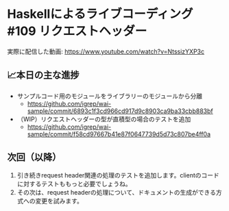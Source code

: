 # Haskellによるライブコーディング #109 リクエストヘッダー

実際に配信した動画: <https://www.youtube.com/watch?v=NtssizYXP3c>

## 📈本日の主な進捗

- サンプルコード用のモジュールをライブラリーのモジュールから分離
    - <https://github.com/igrep/wai-sample/commit/6893c1f3cd966cd917d9c8903ca9ba33cbb883bf>
- （WIP）リクエストヘッダーの型が直積型の場合のテストを追加
    - <https://github.com/igrep/wai-sample/commit/f58cd97667b41e87f0647739d5d73c807be4ff0a>

## 次回（以降）

1. 引き続きrequest header関連の処理のテストを追加します。clientのコードに対するテストももっと必要でしょうね。
1. その次は、request headerの処理について、ドキュメントの生成ができる方式への変更を試みます。
